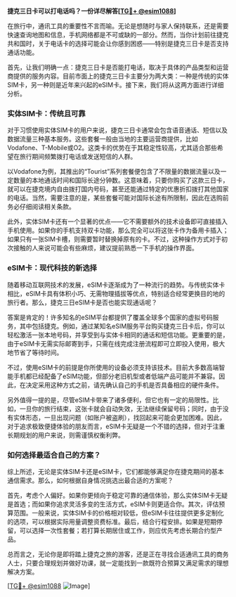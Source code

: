 **捷克三日卡可以打电话吗？一份详尽解答[[TG💪+ @esim1088](https://t.me/s/esim1088)]**

在旅行中，通讯工具的重要性不言而喻。无论是想随时与家人保持联系，还是需要快速查询地图和信息，手机网络都是不可或缺的一部分。然而，当你计划前往捷克共和国时，关于电话卡的选择可能会让你感到困惑——特别是捷克三日卡是否支持通话功能。

首先，让我们明确一点：捷克三日卡是否能打电话，取决于具体的产品类型和运营商提供的服务内容。目前市面上的捷克三日卡主要分为两大类：一种是传统的实体SIM卡，另一种则是近年来兴起的eSIM卡。接下来，我们将从这两方面进行详细分析。

### 实体SIM卡：传统且可靠

对于习惯使用实体SIM卡的用户来说，捷克三日卡通常会包含语音通话、短信以及数据流量三种基本服务。这些套餐一般由当地的主要运营商提供，比如Vodafone、T-Mobile或O2。这类卡的优势在于其稳定性较高，尤其适合那些希望在旅行期间频繁拨打电话或发送短信的人群。

以Vodafone为例，其推出的“Tourist”系列套餐便包含了不限量的数据流量以及一定数量的本地通话时间和国际长途分钟数。这意味着，只要你购买了这款三日卡，就可以在捷克境内自由拨打国内号码，甚至还能通过特定的优惠折扣拨打其他国家的电话。当然，需要注意的是，某些套餐可能对国际长途有所限制，因此在选购前务必仔细阅读相关条款。

此外，实体SIM卡还有一个显著的优点——它不需要额外的技术设备即可直接插入手机使用。如果你的手机支持双卡功能，那么完全可以将这张卡作为备用卡插入；如果只有一张SIM卡槽，则需要暂时替换掉原有的卡。不过，这种操作方式对于初次接触的人来说可能会有些麻烦，建议提前熟悉一下手机的操作界面。

### eSIM卡：现代科技的新选择

随着移动互联网技术的发展，eSIM卡逐渐成为了一种流行的趋势。与传统实体卡相比，eSIM卡具有体积小巧、无需物理插拔等优点，特别适合经常更换目的地的旅行者。那么，捷克三日eSIM卡是否也能实现通话呢？

答案是肯定的！许多知名的eSIM平台都提供了覆盖全球多个国家的虚拟号码服务，其中包括捷克。例如，通过某知名eSIM服务平台购买捷克三日卡后，你可以轻松激活一张本地号码，并享受到与实体卡相同的通话和短信功能。更重要的是，由于eSIM卡无需实际邮寄到手，只需在线完成注册流程即可立即投入使用，极大地节省了等待时间。

不过，使用eSIM卡的前提是你所使用的设备必须支持该技术。目前大多数高端智能手机都已经配备了eSIM功能，但部分老旧机型或者低端产品可能并不兼容。因此，在决定采用这种方式之前，请先确认自己的手机是否具备相应的硬件条件。

另外值得一提的是，尽管eSIM卡带来了诸多便利，但它也有一定的局限性。比如，一旦你的旅行结束，这张卡就会自动失效，无法继续保留号码；同时，由于没有实体形态，一旦出现问题（如账户被盗刷），找回起来可能会更加困难。因此，对于追求极致便捷体验的朋友而言，eSIM卡无疑是一个不错的选择，但对于注重长期规划的用户来说，则需谨慎权衡利弊。

### 如何选择最适合自己的方案？

综上所述，无论是实体SIM卡还是eSIM卡，它们都能够满足你在捷克期间的基本通信需求。那么，如何根据自身情况挑选出最合适的方案呢？

首先，考虑个人偏好。如果你更倾向于稳定可靠的通信体验，那么实体SIM卡无疑是首选；而如果你追求灵活多变的生活方式，eSIM卡则更适合你。其次，评估预算范围。一般来说，实体SIM卡的价格相对较低，但eSIM卡往往提供更多定制化的选项，可以根据实际用量调整资费标准。最后，结合行程安排。如果是短期停留，可以选择一次性套餐；若打算长期居住或工作，则应优先考虑长期合约型产品。

总而言之，无论你是即将踏上捷克之旅的游客，还是正在寻找合适通讯工具的商务人士，只要合理规划并做好功课，就一定能找到一款既符合预算又满足需求的理想解决方案。

[[TG💪+ @esim1088](https://t.me/s/esim1088) ![Image](https://i.postimg.cc/4NQfJmqS/Snipaste-2025-05-13-00-14-12.png)]